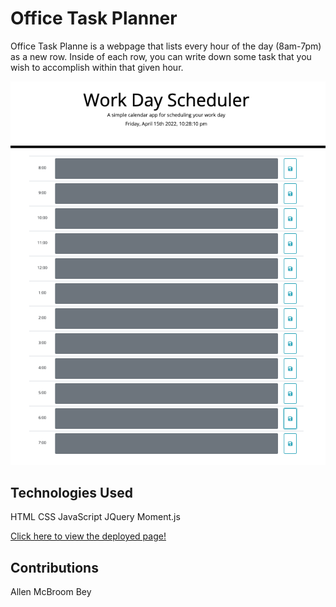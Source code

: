 # Office Task Planner
Office Task Planne is a webpage that lists every hour of the day (8am-7pm) as a new row. Inside of each row, you can write down some task that you wish to accomplish within that given hour.

![Screenshot of portfolio](docs/assets/images/office-task-planner.png)

## Technologies Used
HTML
CSS
JavaScript
JQuery
Moment.js

[Click here to view the deployed page!](https://allenm03.github.io/office-task-planner-/)

## Contributions
Allen McBroom Bey
